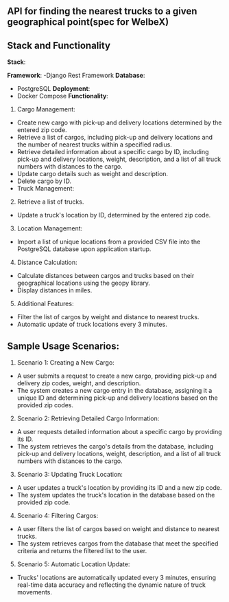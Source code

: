 ## API for finding the nearest trucks to a given geographical point(spec for WelbeX)
## Stack and Functionality
__Stack__:

__Framework__:
 -Django Rest Framework 
__Database__:
 - PostgreSQL
__Deployment__:
 - Docker Compose
__Functionality__:

1. Cargo Management:

- Create new cargo with pick-up and delivery locations determined by the entered zip code.
- Retrieve a list of cargos, including pick-up and delivery locations and the number of nearest trucks within a specified radius.
- Retrieve detailed information about a specific cargo by ID, including pick-up and delivery locations, weight, description, and a list of all truck numbers with distances to the cargo.
- Update cargo details such as weight and description.
- Delete cargo by ID.
- Truck Management:

2. Retrieve a list of trucks.
- Update a truck's location by ID, determined by the entered zip code.
3. Location Management:

 - Import a list of unique locations from a provided CSV file into the PostgreSQL database upon application startup.
4. Distance Calculation:

 - Calculate distances between cargos and trucks based on their geographical locations using the geopy library.
 - Display distances in miles.
5. Additional Features:

 - Filter the list of cargos by weight and distance to nearest trucks.
 - Automatic update of truck locations every 3 minutes.
## Sample Usage Scenarios:
1. Scenario 1: Creating a New Cargo:
 - A user submits a request to create a new cargo, providing pick-up and delivery zip codes, weight, and description.
 - The system creates a new cargo entry in the database, assigning it a unique ID and determining pick-up and delivery locations based on the provided zip codes.
2. Scenario 2: Retrieving Detailed Cargo Information:

 - A user requests detailed information about a specific cargo by providing its ID.
 - The system retrieves the cargo's details from the database, including pick-up and delivery locations, weight, description, and a list of all truck numbers with distances to the cargo.
3. Scenario 3: Updating Truck Location:

 - A user updates a truck's location by providing its ID and a new zip code.
 - The system updates the truck's location in the database based on the provided zip code.
4. Scenario 4: Filtering Cargos:

 - A user filters the list of cargos based on weight and distance to nearest trucks.
 - The system retrieves cargos from the database that meet the specified criteria and returns the filtered list to the user.
5. Scenario 5: Automatic Location Update:

 - Trucks' locations are automatically updated every 3 minutes, ensuring real-time data accuracy and reflecting the dynamic nature of truck movements.
